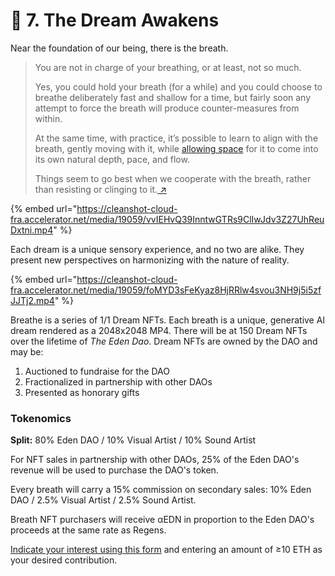 # 🌅 7. The Dream Awakens

Near the foundation of our being, there is the breath.

> You are not in charge of your breathing, or at least, not so much.
>
> Yes, you could hold your breath (for a while) and you could choose to breathe deliberately fast and shallow for a time, but fairly soon any attempt to force the breath will produce counter-measures from within.
>
> At the same time, with practice, it’s possible to learn to align with the breath, gently moving with it, while [allowing space](https://www.mindful.org/learning-the-light-touch-of-allowing/) for it to come into its own natural depth, pace, and flow.
>
> Things seem to go best when we cooperate with the breath, rather than resisting or clinging to it.[ ↗](https://www.mindful.org/6-reasons-why-mindfulness-begins-with-the-breath/)

{% embed url="https://cleanshot-cloud-fra.accelerator.net/media/19059/vvIEHvQ39InntwGTRs9ClIwJdv3Z27UhReuDxtni.mp4" %}

Each dream is a unique sensory experience, and no two are alike. They present new perspectives on harmonizing with the nature of reality.

{% embed url="https://cleanshot-cloud-fra.accelerator.net/media/19059/foMYD3sFeKyaz8HjRRlw4svou3NH9j5i5zfJJTj2.mp4" %}

Breathe is a series of 1/1 Dream NFTs. Each breath is a unique, generative AI dream rendered as a 2048x2048 MP4. There will be at 150 Dream NFTs over the lifetime of _The Eden Dao_. Dream NFTs are owned by the DAO and may be:

1. Auctioned to fundraise for the DAO
2. Fractionalized in partnership with other DAOs
3. Presented as honorary gifts

### Tokenomics

**Split:** 80% Eden DAO / 10% Visual Artist / 10% Sound Artist

For NFT sales in partnership with other DAOs, 25% of the Eden DAO's revenue will be used to purchase the DAO's token.

Every breath will carry a 15% commission on secondary sales: 10% Eden DAO / 2.5% Visual Artist / 2.5% Sound Artist.

Breath NFT purchasers will receive αEDN in proportion to the Eden DAO's proceeds at the same rate as Regens.



[Indicate your interest using this form](https://edendao.typeform.com/regen) and entering an amount of ≥10 ETH as your desired contribution.
